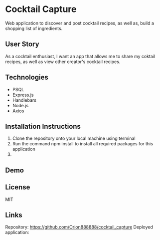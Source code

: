 # Cocktail Capture
Web application to discover and post cocktail recipes, as well as, build a shopping list of ingredients.

## User Story
As a cocktail enthusiast, I want an app that allows me to share my coktail recipes, as well as view other creator's cocktail recipes. 

## Technologies
* PSQL 
* Express.js
* Handlebars
* Node.js 
* Axios

## Installation Instructions
1. Clone the repository onto your local machine using terminal 
2. Run the command npm install to install all required packages for this application 
3. 
## Demo 

## License 
MIT 

## Links
Repository: https://github.com/Orion888888/cocktail_capture
Deployed application: 
